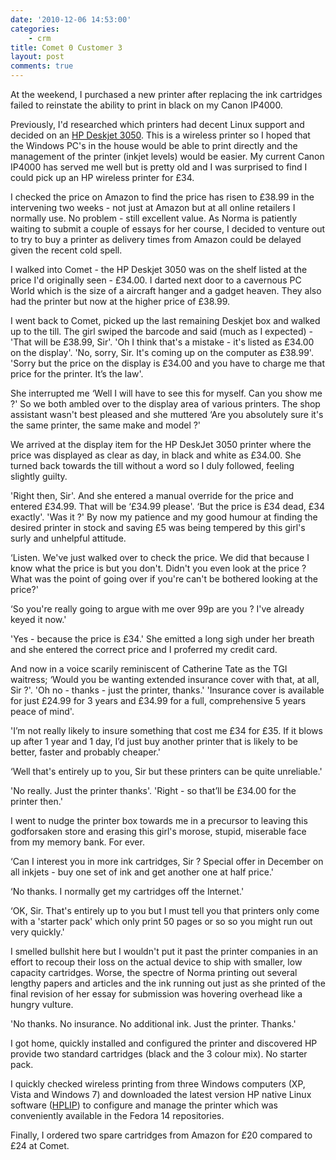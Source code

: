 ```yaml
---
date: '2010-12-06 14:53:00'
categories:
    - crm
title: Comet 0 Customer 3
layout: post
comments: true
---
```

At the weekend, I purchased a new printer after replacing the ink
cartridges failed to reinstate the ability to print in black on my Canon
IP4000.

Previously, I'd researched which printers had decent Linux support and
decided on an [HP Deskjet 3050][]. This is a wireless printer so I hoped
that the Windows PC's in the house would be able to print directly and
the management of the printer (inkjet levels) would be easier. My
current Canon IP4000 has served me well but is pretty old and I was
surprised to find I could pick up an HP wireless printer for &pound;34.

I checked the price on Amazon to find the price has risen to &pound;38.99 in
the intervening two weeks - not just at Amazon but at all online
retailers I normally use. No problem - still excellent value. As Norma
is patiently waiting to submit a couple of essays for her course, I
decided to venture out to try to buy a printer as delivery times from
Amazon could be delayed given the recent cold spell.

I walked into Comet - the HP Deskjet 3050 was on the shelf listed at
the price I'd originally seen - &pound;34.00. I darted next door to a
cavernous PC World which is the size of a aircraft hanger and a gadget
heaven. They also had the printer but now at the higher price of
&pound;38.99.

I went back to Comet, picked up the last remaining Deskjet box and
walked up to the till. The girl swiped the barcode and said (much as I
expected) - 'That will be &pound;38.99, Sir'. 'Oh I think that's a
mistake - it's listed as &pound;34.00 on the display'. 'No, sorry,
Sir. It's coming up on the computer as &pound;38.99'. 'Sorry but the
price on the display is &pound;34.00 and you have to charge me that
price for the printer. It’s the law'.

She interrupted me ‘Well I will have to see this for myself. Can you
show me ?' So we both ambled over to the display area of various
printers. The shop assistant wasn't best pleased and she muttered ‘Are
you absolutely sure it's the same printer, the same make and model ?'

We arrived at the display item for the HP DeskJet 3050 printer where the
price was displayed as clear as day, in black and white as &pound;34.00. She
turned back towards the till without a word so I duly followed, feeling
slightly guilty.

'Right then, Sir'. And she entered a manual override for the price and
entered &pound;34.99. That will be ‘&pound;34.99 please'. ‘But the
price is &pound;34 dead, &pound;34 exactly'. 'Was it ?' By now my
patience and my good humour at finding the desired printer in stock
and saving &pound;5 was being tempered by this girl's surly and
unhelpful attitude.

‘Listen. We've just walked over to check the price. We did that because
I know what the price is but you don't. Didn't you even look at the
price ? What was the point of going over if you're can't be bothered
looking at the price?'

‘So you're really going to argue with me over 99p are you ? I've already
keyed it now.'

'Yes - because the price is &pound;34.' She emitted a long sigh under her
breath and she entered the correct price and I proferred my credit card.

And now in a voice scarily reminiscent of Catherine Tate as the TGI
waitress; ‘Would you be wanting extended insurance cover with that, at
all, Sir ?'. 'Oh no - thanks - just the printer, thanks.' 'Insurance
cover is available for just &pound;24.99 for 3 years and &pound;34.99
for a full, comprehensive 5 years peace of mind'.

'I’m not really likely to insure something that cost me &pound;34 for
&pound;35. If it blows up after 1 year and 1 day, I’d just buy another
printer that is likely to be better, faster and probably cheaper.'

‘Well that's entirely up to you, Sir but these printers can be quite
unreliable.'

'No really. Just the printer thanks'. 'Right - so that’ll be &pound;34.00 for
the printer then.'

I went to nudge the printer box towards me in a precursor to leaving
this godforsaken store and erasing this girl's morose, stupid, miserable
face from my memory bank. For ever.

‘Can I interest you in more ink cartridges, Sir ? Special offer in
December on all inkjets - buy one set of ink and get another one at half
price.'

‘No thanks. I normally get my cartridges off the Internet.'

‘OK, Sir. That's entirely up to you but I must tell you that printers
only come with a 'starter pack' which only print 50 pages or so so you
might run out very quickly.'

I smelled bullshit here but I wouldn't put it past the printer
companies in an effort to recoup their loss on the actual device to
ship with smaller, low capacity cartridges. Worse, the spectre of
Norma printing out several lengthy papers and articles and the ink
running out just as she printed of the final revision of her essay for
submission was hovering overhead like a hungry vulture.

'No thanks. No insurance. No additional ink. Just the printer. Thanks.'

I got home, quickly installed and configured the printer and
discovered HP provide two standard cartridges (black and the 3 colour
mix). No starter pack.

I quickly checked wireless printing from three Windows computers (XP,
Vista and Windows 7) and downloaded the latest version HP native Linux
software ([HPLIP][]) to configure and manage the printer which was
conveniently available in the Fedora 14 repositories.

  [HPLIP]: http://hplipopensource.com/hplip-web/index.html

Finally, I ordered two spare cartridges from Amazon for &pound;20
compared to &pound;24 at Comet.


  [HP Deskjet 3050]: http://h10010.www1.hp.com/wwpc/uk/en/ho/WF05a/18972-18972-238444-410635-410635-4066450.html?lang=en&jumpid=oc_R1002_UKENC-001_HP%20Deskjet%203050%20All-in-One%20Printer%20-%20J610a&cc=uk
